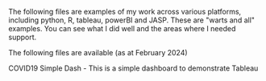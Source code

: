 The following files are examples of my work across various platforms, including python, R, tableau, powerBI and JASP.
These are "warts and all" examples. You can see what I did well and the areas where I needed support.

The following files are available (as at February 2024)

COVID19 Simple Dash - This is a simple dashboard to demonstrate Tableau 
